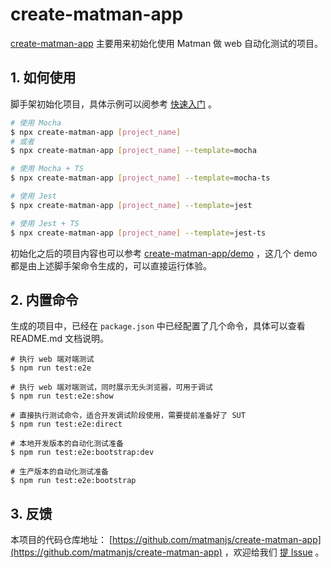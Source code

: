 # create-matman-app

[create-matman-app](https://www.npmjs.com/package/create-matman-app) 主要用来初始化使用 Matman 做 web 自动化测试的项目。

## 1. 如何使用

脚手架初始化项目，具体示例可以阅参考 [快速入门](../docs/getting-started) 。

```bash
# 使用 Mocha
$ npx create-matman-app [project_name]
# 或者
$ npx create-matman-app [project_name] --template=mocha

# 使用 Mocha + TS
$ npx create-matman-app [project_name] --template=mocha-ts

# 使用 Jest
$ npx create-matman-app [project_name] --template=jest

# 使用 Jest + TS
$ npx create-matman-app [project_name] --template=jest-ts
```

初始化之后的项目内容也可以参考 [create-matman-app/demo](https://github.com/matmanjs/create-matman-app/tree/master/demo) ，这几个 demo 都是由上述脚手架命令生成的，可以直接运行体验。


## 2. 内置命令

生成的项目中，已经在 `package.json` 中已经配置了几个命令，具体可以查看 README.md 文档说明。

```
# 执行 web 端对端测试
$ npm run test:e2e

# 执行 web 端对端测试，同时展示无头浏览器，可用于调试
$ npm run test:e2e:show

# 直接执行测试命令，适合开发调试阶段使用，需要提前准备好了 SUT
$ npm run test:e2e:direct

# 本地开发版本的自动化测试准备
$ npm run test:e2e:bootstrap:dev

# 生产版本的自动化测试准备
$ npm run test:e2e:bootstrap
```

## 3. 反馈

本项目的代码仓库地址： [https://github.com/matmanjs/create-matman-app](https://github.com/matmanjs/create-matman-app) ，欢迎给我们 [提 Issue](https://github.com/matmanjs/create-matman-app/issues/new) 。
